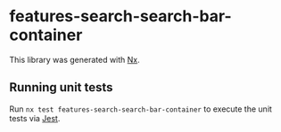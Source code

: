# features-search-search-bar-container

This library was generated with [Nx](https://nx.dev).

## Running unit tests

Run `nx test features-search-search-bar-container` to execute the unit tests via [Jest](https://jestjs.io).
